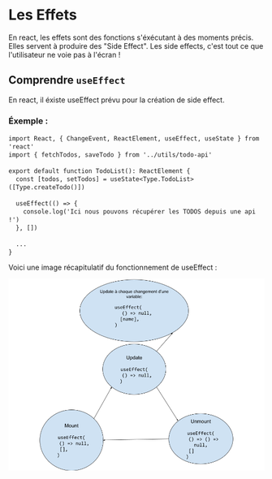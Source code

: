 # Les Effets

En react, les effets sont des fonctions s'éxécutant à des moments précis. Elles servent à produire des "Side Effect". Les side effects, c'est tout ce que l'utilisateur ne voie pas à l'écran !

## Comprendre `useEffect`

En react, il éxiste useEffect prévu pour la création de side effect.

### Éxemple :

```tsx
import React, { ChangeEvent, ReactElement, useEffect, useState } from 'react'
import { fetchTodos, saveTodo } from '../utils/todo-api'

export default function TodoList(): ReactElement {
  const [todos, setTodos] = useState<Type.TodoList>([Type.createTodo()])

  useEffect(() => {
    console.log('Ici nous pouvons récupérer les TODOS depuis une api !')
  }, [])

  ...
}

```

Voici une image récapitulatif du fonctionnement de useEffect :

![Les effets](./effects.png)
